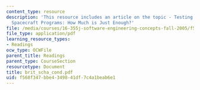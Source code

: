 ```yaml
---
content_type: resource
description: 'This resource includes an article on the topic - Testing in NASA Human-Rated
  Spacecraft Programs: How Much is Just Enough?'
file: /media/courses/16-355j-software-engineering-concepts-fall-2005/f568f347bbe4349841df7c4a1beab6e1_brit_scha_cond.pdf
file_type: application/pdf
learning_resource_types:
- Readings
ocw_type: OCWFile
parent_title: Readings
parent_type: CourseSection
resourcetype: Document
title: brit_scha_cond.pdf
uid: f568f347-bbe4-3498-41df-7c4a1beab6e1
---
```

